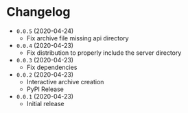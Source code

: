 # Changelog
* `0.0.5` (2020-04-24)
  * Fix archive file missing api directory
* `0.0.4` (2020-04-23)
  * Fix distribution to properly include the server directory
* `0.0.3` (2020-04-23)
  * Fix dependencies
* `0.0.2` (2020-04-23)
  * Interactive archive creation
  * PyPI Release
* `0.0.1` (2020-04-23)
  * Initial release
